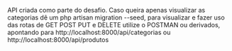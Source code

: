 API criada como parte do desafio. Caso queira apenas visualizar as categorias dê um php artisan migration --seed, para visualizar e fazer uso das rotas de GET POST PUT e DELETE utilize o POSTMAN ou derivados, apontando para http://localhost:8000/api/categorias ou http://localhost:8000/api/produtos
